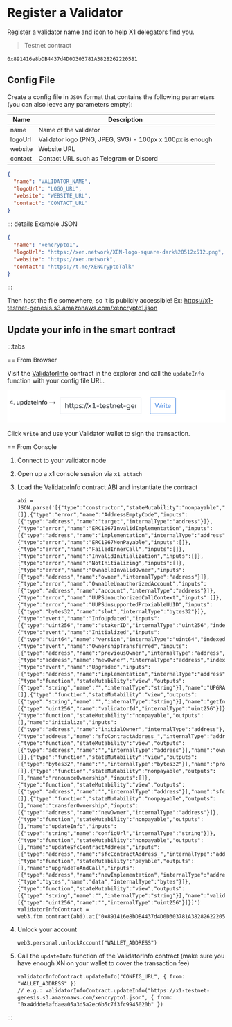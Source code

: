 # Register a Validator

Register a validator name and icon to help X1 delegators find you.

> Testnet contract

```solidity
0x891416e8bDB4437d4D0D303781A3828262220581
```

## Config File

Create a config file in `JSON` format that contains the following parameters (you can also leave any parameters empty):

| Name    | Description                                               |
|---------|-----------------------------------------------------------|
| name    | Name of the validator                                     |
| logoUrl | Validator logo (PNG, JPEG, SVG) - 100px x 100px is enough |
| website | Website URL                                               |
| contact | Contact URL such as Telegram or Discord                   |


```json
{
  "name": "VALIDATOR_NAME",
  "logoUrl": "LOGO_URL", 
  "website": "WEBSITE_URL",
  "contact": "CONTACT_URL"
}
```

::: details Example JSON
```json
{
  "name": "xencrypto1",
  "logoUrl": "https://xen.network/XEN-logo-square-dark%20512x512.png",
  "website": "https://xen.network",
  "contact": "https://t.me/XENCryptoTalk"
}
```
:::

Then host the file somewhere, so it is publicly accessible! Ex: https://x1-testnet-genesis.s3.amazonaws.com/xencrypto1.json

## Update your info in the smart contract

:::tabs

== From Browser

Visit the [ValidatorInfo](https://explorer.x1-testnet.xen.network/address/0x891416e8bDB4437d4D0D303781A3828262220581/write-proxy#address-tabs) contract in the explorer and call the `updateInfo` function with your config file URL.

![updateInfo.png](./updateInfo.png)

Click `Write` and use your Validator wallet to sign the transaction.

== From Console

1. Connect to your validator node
2. Open up a x1 console session via `x1 attach`
3. Load the ValidatorInfo contract ABI and instantiate the contract

   ```solidity
   abi = JSON.parse('[{"type":"constructor","stateMutability":"nonpayable","inputs":[]},{"type":"error","name":"AddressEmptyCode","inputs":[{"type":"address","name":"target","internalType":"address"}]},{"type":"error","name":"ERC1967InvalidImplementation","inputs":[{"type":"address","name":"implementation","internalType":"address"}]},{"type":"error","name":"ERC1967NonPayable","inputs":[]},{"type":"error","name":"FailedInnerCall","inputs":[]},{"type":"error","name":"InvalidInitialization","inputs":[]},{"type":"error","name":"NotInitializing","inputs":[]},{"type":"error","name":"OwnableInvalidOwner","inputs":[{"type":"address","name":"owner","internalType":"address"}]},{"type":"error","name":"OwnableUnauthorizedAccount","inputs":[{"type":"address","name":"account","internalType":"address"}]},{"type":"error","name":"UUPSUnauthorizedCallContext","inputs":[]},{"type":"error","name":"UUPSUnsupportedProxiableUUID","inputs":[{"type":"bytes32","name":"slot","internalType":"bytes32"}]},{"type":"event","name":"InfoUpdated","inputs":[{"type":"uint256","name":"stakerID","internalType":"uint256","indexed":false}],"anonymous":false},{"type":"event","name":"Initialized","inputs":[{"type":"uint64","name":"version","internalType":"uint64","indexed":false}],"anonymous":false},{"type":"event","name":"OwnershipTransferred","inputs":[{"type":"address","name":"previousOwner","internalType":"address","indexed":true},{"type":"address","name":"newOwner","internalType":"address","indexed":true}],"anonymous":false},{"type":"event","name":"Upgraded","inputs":[{"type":"address","name":"implementation","internalType":"address","indexed":true}],"anonymous":false},{"type":"function","stateMutability":"view","outputs":[{"type":"string","name":"","internalType":"string"}],"name":"UPGRADE_INTERFACE_VERSION","inputs":[]},{"type":"function","stateMutability":"view","outputs":[{"type":"string","name":"","internalType":"string"}],"name":"getInfo","inputs":[{"type":"uint256","name":"validatorId","internalType":"uint256"}]},{"type":"function","stateMutability":"nonpayable","outputs":[],"name":"initialize","inputs":[{"type":"address","name":"initialOwner","internalType":"address"},{"type":"address","name":"sfcContractAddress_","internalType":"address"}]},{"type":"function","stateMutability":"view","outputs":[{"type":"address","name":"","internalType":"address"}],"name":"owner","inputs":[]},{"type":"function","stateMutability":"view","outputs":[{"type":"bytes32","name":"","internalType":"bytes32"}],"name":"proxiableUUID","inputs":[]},{"type":"function","stateMutability":"nonpayable","outputs":[],"name":"renounceOwnership","inputs":[]},{"type":"function","stateMutability":"view","outputs":[{"type":"address","name":"","internalType":"address"}],"name":"sfcContractAddress","inputs":[]},{"type":"function","stateMutability":"nonpayable","outputs":[],"name":"transferOwnership","inputs":[{"type":"address","name":"newOwner","internalType":"address"}]},{"type":"function","stateMutability":"nonpayable","outputs":[],"name":"updateInfo","inputs":[{"type":"string","name":"configUrl","internalType":"string"}]},{"type":"function","stateMutability":"nonpayable","outputs":[],"name":"updateSfcContractAddress","inputs":[{"type":"address","name":"sfcContractAddress_","internalType":"address"}]},{"type":"function","stateMutability":"payable","outputs":[],"name":"upgradeToAndCall","inputs":[{"type":"address","name":"newImplementation","internalType":"address"},{"type":"bytes","name":"data","internalType":"bytes"}]},{"type":"function","stateMutability":"view","outputs":[{"type":"string","name":"","internalType":"string"}],"name":"validatorInfos","inputs":[{"type":"uint256","name":"","internalType":"uint256"}]}]')
   validatorInfoContract = web3.ftm.contract(abi).at("0x891416e8bDB4437d4D0D303781A3828262220581")
   ```

4. Unlock your account

   ```solidity
   web3.personal.unlockAccount("WALLET_ADDRESS")
   ```

5. Call the `updateInfo` function of the ValidatorInfo contract (make sure you have enough XN on your wallet to cover the transaction fee)

   ```solidity
   validatorInfoContract.updateInfo("CONFIG_URL", { from: "WALLET_ADDRESS" })
   // e.g.: validatorInfoContract.updateInfo("https://x1-testnet-genesis.s3.amazonaws.com/xencrypto1.json", { from: "0xa4ddde0afdaea05a3d5a2ec6b5c7f3fc9945020b" })
   ```
:::

